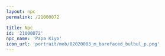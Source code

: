 ```yaml
---
layout: npc
permalink: /21000072

title: Npc
id: '21000072'
npc_name: 'Papa Kiyo'
icon_url: 'portrait/mob/02020083_m_barefaced_bulbul_p.png'
---
```

